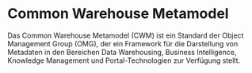 # Common Warehouse Metamodel

Das Common Warehouse Metamodel (CWM) ist ein Standard der Object Management Group (OMG), der ein Framework für die Darstellung von Metadaten in den Bereichen Data Warehousing, Business Intelligence, Knowledge Management und Portal-Technologien zur Verfügung stellt.
